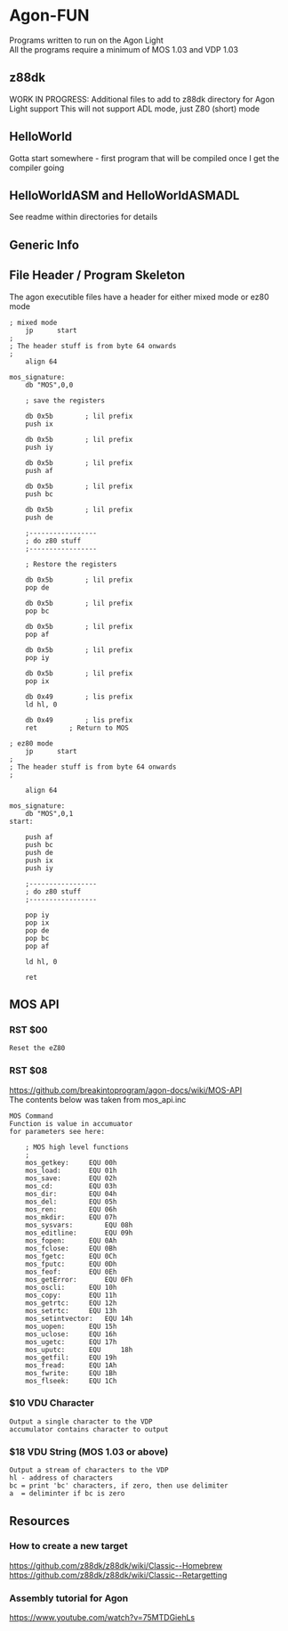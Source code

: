 # Agon-FUN
Programs written to run on the Agon Light<br>
All the programs require a minimum of MOS 1.03 and VDP 1.03

## z88dk
WORK IN PROGRESS: 
Additional files to add to z88dk directory for Agon Light support
This will not support ADL mode, just Z80 (short) mode

## HelloWorld
Gotta start somewhere - first program that will be compiled once I get the compiler going

## HelloWorldASM and HelloWorldASMADL
See readme within directories for details

## Generic Info

## File Header / Program Skeleton

The agon executible files have a header for either mixed mode or ez80 mode
```
; mixed mode
    jp      start
;
; The header stuff is from byte 64 onwards
;
    align 64

mos_signature:
    db "MOS",0,0
    
    ; save the registers
    
    db 0x5b        ; lil prefix
    push ix

    db 0x5b        ; lil prefix 
    push iy		    

    db 0x5b        ; lil prefix
    push af	    

    db 0x5b        ; lil prefix
    push bc

    db 0x5b        ; lil prefix
    push de
    
    ;-----------------
    ; do z80 stuff
    ;-----------------
    
    ; Restore the registers

    db 0x5b        ; lil prefix
    pop de

    db 0x5b        ; lil prefix
    pop bc

    db 0x5b        ; lil prefix
    pop af

    db 0x5b        ; lil prefix
    pop iy	    	

    db 0x5b        ; lil prefix
    pop ix	

    db 0x49        ; lis prefix
    ld hl, 0  

    db 0x49        ; lis prefix
    ret 	   ; Return to MOS
```

```
; ez80 mode
    jp      start
;
; The header stuff is from byte 64 onwards
;

    align 64

mos_signature:
    db "MOS",0,1
start:

    push af
    push bc
    push de
    push ix 
    push iy
    
    ;-----------------
    ; do z80 stuff
    ;-----------------
    
    pop iy
    pop ix
    pop de
    pop bc
    pop af

    ld hl, 0

    ret

```

## MOS API

### RST $00
    Reset the eZ80

### RST $08
https://github.com/breakintoprogram/agon-docs/wiki/MOS-API </br>
The contents below was taken from mos_api.inc   

    MOS Command
    Function is value in accumuator
    for parameters see here:
```
	; MOS high level functions
	;
	mos_getkey:		EQU	00h
	mos_load:		EQU	01h
	mos_save:		EQU	02h
	mos_cd:			EQU	03h
	mos_dir:		EQU	04h
	mos_del:		EQU	05h
	mos_ren:		EQU	06h
	mos_mkdir:		EQU	07h
	mos_sysvars:		EQU	08h
	mos_editline:		EQU	09h
	mos_fopen:		EQU	0Ah
	mos_fclose:		EQU	0Bh
	mos_fgetc:		EQU	0Ch
	mos_fputc:		EQU	0Dh
	mos_feof:		EQU	0Eh
	mos_getError:		EQU	0Fh
	mos_oscli:		EQU	10h
	mos_copy:		EQU	11h
	mos_getrtc:		EQU	12h
	mos_setrtc:		EQU	13h
	mos_setintvector:	EQU	14h
	mos_uopen:		EQU	15h
	mos_uclose:		EQU	16h
	mos_ugetc:		EQU	17h
	mos_uputc:		EQU 	18h
	mos_getfil:		EQU	19h
	mos_fread:		EQU	1Ah
	mos_fwrite:		EQU	1Bh
	mos_flseek:		EQU	1Ch
```

### $10 VDU Character
    Output a single character to the VDP
    accumulator contains character to output
    
### $18 VDU String (MOS 1.03 or above)
    Output a stream of characters to the VDP
    hl - address of characters
    bc = print 'bc' characters, if zero, then use delimiter
    a  = deliminter if bc is zero


## Resources

### How to create a new target
https://github.com/z88dk/z88dk/wiki/Classic--Homebrew </br>
https://github.com/z88dk/z88dk/wiki/Classic--Retargetting

### Assembly tutorial for Agon
https://www.youtube.com/watch?v=75MTDGiehLs




